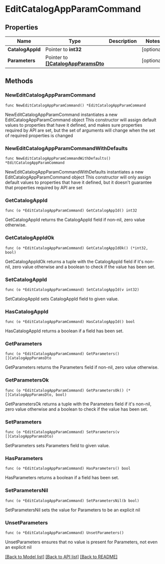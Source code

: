 # EditCatalogAppParamCommand

## Properties

Name | Type | Description | Notes
------------ | ------------- | ------------- | -------------
**CatalogAppId** | Pointer to **int32** |  | [optional] 
**Parameters** | Pointer to [**[]CatalogAppParamsDto**](CatalogAppParamsDto.md) |  | [optional] 

## Methods

### NewEditCatalogAppParamCommand

`func NewEditCatalogAppParamCommand() *EditCatalogAppParamCommand`

NewEditCatalogAppParamCommand instantiates a new EditCatalogAppParamCommand object
This constructor will assign default values to properties that have it defined,
and makes sure properties required by API are set, but the set of arguments
will change when the set of required properties is changed

### NewEditCatalogAppParamCommandWithDefaults

`func NewEditCatalogAppParamCommandWithDefaults() *EditCatalogAppParamCommand`

NewEditCatalogAppParamCommandWithDefaults instantiates a new EditCatalogAppParamCommand object
This constructor will only assign default values to properties that have it defined,
but it doesn't guarantee that properties required by API are set

### GetCatalogAppId

`func (o *EditCatalogAppParamCommand) GetCatalogAppId() int32`

GetCatalogAppId returns the CatalogAppId field if non-nil, zero value otherwise.

### GetCatalogAppIdOk

`func (o *EditCatalogAppParamCommand) GetCatalogAppIdOk() (*int32, bool)`

GetCatalogAppIdOk returns a tuple with the CatalogAppId field if it's non-nil, zero value otherwise
and a boolean to check if the value has been set.

### SetCatalogAppId

`func (o *EditCatalogAppParamCommand) SetCatalogAppId(v int32)`

SetCatalogAppId sets CatalogAppId field to given value.

### HasCatalogAppId

`func (o *EditCatalogAppParamCommand) HasCatalogAppId() bool`

HasCatalogAppId returns a boolean if a field has been set.

### GetParameters

`func (o *EditCatalogAppParamCommand) GetParameters() []CatalogAppParamsDto`

GetParameters returns the Parameters field if non-nil, zero value otherwise.

### GetParametersOk

`func (o *EditCatalogAppParamCommand) GetParametersOk() (*[]CatalogAppParamsDto, bool)`

GetParametersOk returns a tuple with the Parameters field if it's non-nil, zero value otherwise
and a boolean to check if the value has been set.

### SetParameters

`func (o *EditCatalogAppParamCommand) SetParameters(v []CatalogAppParamsDto)`

SetParameters sets Parameters field to given value.

### HasParameters

`func (o *EditCatalogAppParamCommand) HasParameters() bool`

HasParameters returns a boolean if a field has been set.

### SetParametersNil

`func (o *EditCatalogAppParamCommand) SetParametersNil(b bool)`

 SetParametersNil sets the value for Parameters to be an explicit nil

### UnsetParameters
`func (o *EditCatalogAppParamCommand) UnsetParameters()`

UnsetParameters ensures that no value is present for Parameters, not even an explicit nil

[[Back to Model list]](../README.md#documentation-for-models) [[Back to API list]](../README.md#documentation-for-api-endpoints) [[Back to README]](../README.md)


